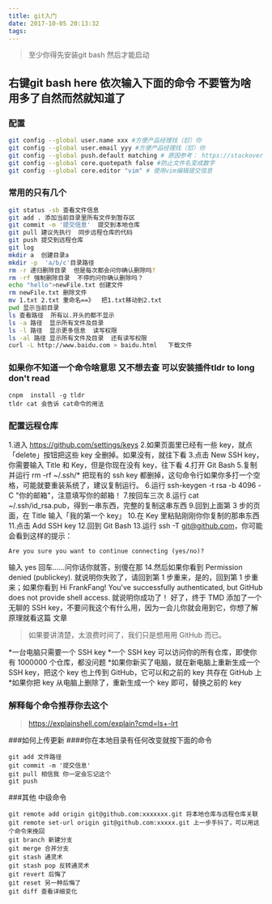 ```yaml
---
title: git入门
date: 2017-10-05 20:13:32
tags:
---
```

 
> 至少你得先安装git bash 然后才能启动
## 右键git bash here 依次输入下面的命令  不要管为啥  用多了自然而然就知道了
### 配置
```bash
git config --global user.name xxx #方便产品经理找（怼）你
git config --global user.email yyy #方便产品经理找（怼）你
git config --global push.default matching # 原因参考： https://stackoverflow.com/a/21865319/1262580
git config --global core.quotepath false #防止文件名变成数字
git config --global core.editor "vim" # 使用vim编辑提交信息
```

### 常用的只有几个
```bash
git status -sb 查看文件信息
git add . 添加当前目录里所有文件到暂存区
git commit -m '提交信息'  提交到本地仓库
git pull 建议先执行  同步远程仓库的代码
git push 提交到远程仓库
git log 
mkdir a  创建目录a
mkdir -p  'a/b/c'目录路径
rm -r 递归删除目录  但是每次都会问你确认删除吗?
rm -rf 强制删除目录  不停的问你确认删除吗？
echo "hello">newFile.txt 创建文件
rm newFile.txt 删除文件
mv 1.txt 2.txt 重命名==》  把1.txt移动到2.txt
pwd 显示当前目录
ls 查看路径  所有以.开头的都不显示
ls -a 路径  显示所有文件及目录
ls -l 路径  显示更多信息  读写权限 
ls -al 路径 显示所有文件及目录  还有读写权限
curl -L http://www.baidu.com > baidu.html   下载文件 
```
### 如果你不知道一个命令啥意思 又不想去查 可以安装插件tldr  to long don't read
```
cnpm  install -g tldr
tldr cat 会告诉 cat命令的用法
```
### 配置远程仓库
1.进入 https://github.com/settings/keys
2.如果页面里已经有一些 key，就点「delete」按钮把这些 key 全删掉。如果没有，就往下看
3.点击 New SSH key，你需要输入 Title 和 Key，但是你现在没有 key，往下看
4.打开 Git Bash
5.复制并运行 rm -rf ~/.ssh/* 把现有的 ssh key 都删掉，这句命令行如果你多打一个空格，可能就要重装系统了，建议复制运行。
6.运行 ssh-keygen -t rsa -b 4096 -C "你的邮箱"，注意填写你的邮箱！
7.按回车三次
8.运行 cat ~/.ssh/id_rsa.pub，得到一串东西，完整的复制这串东西
9.回到上面第 3 步的页面，在 Title 输入「我的第一个 key」
10.在 Key 里粘贴刚刚你你复制的那串东西
11.点击 Add SSH key
12.回到 Git Bash
13.运行 ssh -T git@github.com，你可能会看到这样的提示：

    Are you sure you want to continue connecting (yes/no)?
输入 yes 回车……问你话你就答，别傻在那
14.然后如果你看到 Permission denied (publickey). 就说明你失败了，请回到第 1 步重来，是的，回到第 1 步重来；如果你看到 Hi FrankFang! You've successfully authenticated, but GitHub does not provide shell access. 就说明你成功了！
好了，终于 TMD 添加了一个无聊的 SSH key，不要问我这个有什么用，因为一会儿你就会用到它，你想了解原理就看这篇 文章

>如果要讲清楚，太浪费时间了，我们只是想用用 GitHub 而已。

*一台电脑只需要一个 SSH key
*一个 SSH key 可以访问你的所有仓库，即使你有 1000000 个仓库，都没问题
*如果你新买了电脑，就在新电脑上重新生成一个 SSH key，把这个 key 也上传到 GitHub，它可以和之前的 key 共存在 GitHub 上
*如果你把 key 从电脑上删除了，重新生成一个 key 即可，替换之前的 key

### 解释每个命令推荐你去这个
>https://explainshell.com/explain?cmd=ls+-lrt


###如何上传更新
####你在本地目录有任何改变就按下面的命令
```
git add 文件路径
git commit -m '提交信息'
git pull 相信我 你一定会忘记这个
git push 
```
###其他 中级命令
```
git remote add origin git@github.com:xxxxxxx.git 将本地仓库与远程仓库关联
git remote set-url origin git@github.com:xxxxx.git 上一步手抖了，可以用这个命令来挽回
git branch 新建分支
git merge 合并分支
git stash 通灵术
git stash pop 反转通灵术
git revert 后悔了
git reset 另一种后悔了
git diff 查看详细变化
```